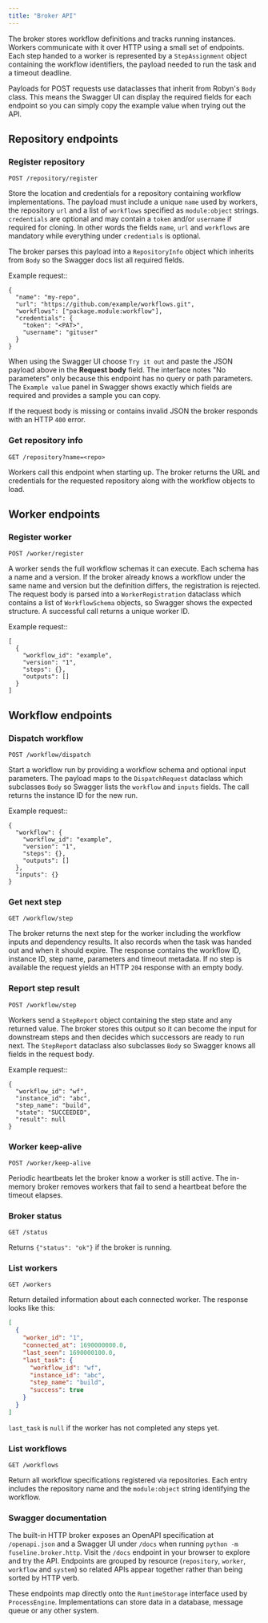 ```yaml
---
title: "Broker API"
---
```


The broker stores workflow definitions and tracks running instances.
Workers communicate with it over HTTP using a small set of endpoints.
Each step handed to a worker is represented by a `StepAssignment` object
containing the workflow identifiers, the payload needed to run the task
and a timeout deadline.

Payloads for POST requests use dataclasses that inherit from Robyn's
`Body` class.  This means the Swagger UI can display the required fields
for each endpoint so you can simply copy the example value when trying
out the API.

## Repository endpoints

### Register repository

```
POST /repository/register
```

Store the location and credentials for a repository containing workflow
implementations. The payload must include a unique ``name`` used by
workers, the repository ``url`` and a list of ``workflows`` specified as
``module:object`` strings.  ``credentials`` are optional and may contain a
``token`` and/or ``username`` if required for cloning.  In other words the
fields ``name``, ``url`` and ``workflows`` are mandatory while everything
under ``credentials`` is optional.

The broker parses this payload into a ``RepositoryInfo`` object which
inherits from ``Body`` so the Swagger docs list all required fields.

Example request::

    {
      "name": "my-repo",
      "url": "https://github.com/example/workflows.git",
      "workflows": ["package.module:workflow"],
      "credentials": {
        "token": "<PAT>",
        "username": "gituser"
      }
    }

When using the Swagger UI choose ``Try it out`` and paste the JSON payload
above in the **Request body** field.  The interface notes "No parameters" only
because this endpoint has no query or path parameters.
The ``Example value`` panel in Swagger shows exactly which fields are
required and provides a sample you can copy.

If the request body is missing or contains invalid JSON the broker responds
with an HTTP ``400`` error.

### Get repository info

```
GET /repository?name=<repo>
```

Workers call this endpoint when starting up. The broker returns the URL
and credentials for the requested repository along with the workflow
objects to load.

## Worker endpoints

### Register worker

```
POST /worker/register
```

A worker sends the full workflow schemas it can execute.  Each schema has
a name and a version.  If the broker already knows a workflow under the
same name and version but the definition differs, the registration is
rejected.  The request body is parsed into a ``WorkerRegistration``
dataclass which contains a list of ``WorkflowSchema`` objects, so Swagger
shows the expected structure.  A successful call returns a unique worker
ID.

Example request::

    [
      {
        "workflow_id": "example",
        "version": "1",
        "steps": {},
        "outputs": []
      }
    ]

## Workflow endpoints

### Dispatch workflow

```
POST /workflow/dispatch
```

Start a workflow run by providing a workflow schema and optional input
parameters. The payload maps to the ``DispatchRequest`` dataclass which
subclasses ``Body`` so Swagger lists the ``workflow`` and ``inputs``
fields.  The call returns the instance ID for the new run.

Example request::

    {
      "workflow": {
        "workflow_id": "example",
        "version": "1",
        "steps": {},
        "outputs": []
      },
      "inputs": {}
    }

### Get next step

```
GET /workflow/step
```

The broker returns the next step for the worker including the workflow
inputs and dependency results.  It also records when the task was
handed out and when it should expire.  The response contains the
workflow ID, instance ID, step name, parameters and timeout metadata.
If no step is available the request yields an HTTP ``204`` response
with an empty body.

### Report step result

```
POST /workflow/step
```

Workers send a ``StepReport`` object containing the step state and any
returned value. The broker stores this output so it can become the input
for downstream steps and then decides which successors are ready to run
next.
The ``StepReport`` dataclass also subclasses ``Body`` so Swagger knows
all fields in the request body.

Example request::

    {
      "workflow_id": "wf",
      "instance_id": "abc",
      "step_name": "build",
      "state": "SUCCEEDED",
      "result": null
    }

### Worker keep‑alive

```
POST /worker/keep-alive
```

Periodic heartbeats let the broker know a worker is still active.
The in-memory broker removes workers that fail to send a heartbeat
before the timeout elapses.

### Broker status

```
GET /status
```

Returns ``{"status": "ok"}`` if the broker is running.

### List workers

```
GET /workers
```

Return detailed information about each connected worker. The response looks like
this:

```json
[
  {
    "worker_id": "1",
    "connected_at": 1690000000.0,
    "last_seen": 1690000100.0,
    "last_task": {
      "workflow_id": "wf",
      "instance_id": "abc",
      "step_name": "build",
      "success": true
    }
  }
]
```

``last_task`` is ``null`` if the worker has not completed any steps yet.

### List workflows

```
GET /workflows
```

Return all workflow specifications registered via repositories. Each entry
includes the repository name and the ``module:object`` string identifying the
workflow.

### Swagger documentation

The built-in HTTP broker exposes an OpenAPI specification at
``/openapi.json`` and a Swagger UI under ``/docs`` when running
``python -m fuseline.broker.http``. Visit the ``/docs`` endpoint in your
browser to explore and try the API.  Endpoints are grouped by resource
(``repository``, ``worker``, ``workflow`` and ``system``) so related APIs
appear together rather than being sorted by HTTP verb.

These endpoints map directly onto the `RuntimeStorage` interface used by
`ProcessEngine`. Implementations can store data in a database, message
queue or any other system.
